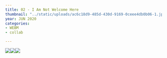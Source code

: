 ```yaml
---
title: 02 - I Am Not Welcome Here
thumbnail: "../static/uploads/ac6c18d9-485d-430d-9169-0ceee4db0b06-1.jpg"
year: JUN 2020
categories:
- WEBM
- collab

---
```

![](https://cdn.discordapp.com/attachments/672305339647000599/719434963144933436/NuTwitter.gif)![](https://cdn.discordapp.com/attachments/672305339647000599/714052681588670514/AfronautT.gif)![](https://cdn.discordapp.com/attachments/672305339647000599/714052013138378772/Sun-Ra.gif)
